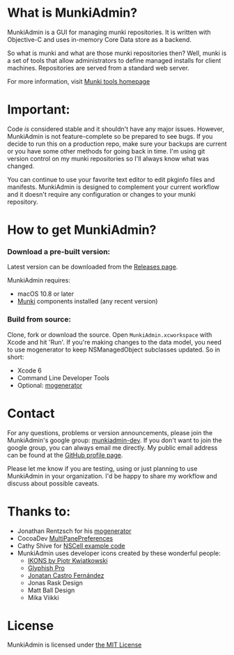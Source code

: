 # What is MunkiAdmin?

MunkiAdmin is a GUI for managing munki repositories. It is written with Objective-C and uses in-memory Core Data store as a backend.

So what is munki and what are those munki repositories then? Well, munki is a set of tools that allow administrators to define managed installs for client machines. Repositories are served from a standard web server.

For more information, visit [Munki tools homepage](http://munki.github.io/munki/)


# Important:

Code _is_ considered stable and it shouldn't have any major issues. However, MunkiAdmin is not feature-complete so be prepared to see bugs. If you decide to run this on a production repo, make sure your backups are current or you have some other methods for going back in time. I'm using git version control on my munki repositories so I'll always know what was changed.

You can continue to use your favorite text editor to edit pkginfo files and manifests. MunkiAdmin is designed to complement your current workflow and it doesn't require any configuration or changes to your munki repository.


# How to get MunkiAdmin?

### Download a pre-built version:

Latest version can be downloaded from the [Releases page](https://github.com/hjuutilainen/munkiadmin/releases/).

MunkiAdmin requires:

* macOS 10.8 or later
* [Munki](http://munki.github.io/munki/) components installed (any recent version)

### Build from source:

Clone, fork or download the source. Open ```MunkiAdmin.xcworkspace``` with Xcode and hit 'Run'. If you're making changes to the data model, you need to use mogenerator to keep NSManagedObject subclasses updated. So in short:

* Xcode 6
* Command Line Developer Tools
* Optional: [mogenerator](http://github.com/rentzsch/mogenerator)


# Contact

For any questions, problems or version announcements, please join the MunkiAdmin's google group: [munkiadmin-dev](https://groups.google.com/d/forum/munkiadmin-dev). If you don't want to join the google group, you can always email me directly. My public email address can be found at the [GitHub profile page](https://github.com/hjuutilainen).

Please let me know if you are testing, using or just planning to use MunkiAdmin in your organization. I'd be happy to share my workflow and discuss about possible caveats.


# Thanks to:

* Jonathan Rentzsch for his [mogenerator](http://github.com/rentzsch/mogenerator)
* CocoaDev [MultiPanePreferences](http://www.cocoadev.com/index.pl?MultiPanePreferences)
* Cathy Shive for [NSCell example code](http://katidev.com/blog/2008/02/22/styling-an-nstableview-dttah/)
* MunkiAdmin uses developer icons created by these wonderful people:
    * [IKONS by Piotr Kwiatkowski](http://www.ikons.piotrkwiatkowski.co.uk)
    * [Glyphish Pro](http://www.glyphish.com)
    * [Jonatan Castro Fernández](http://www.midtonedesign.com)
    * Jonas Rask Design
    * Matt Ball Design
    * Mika Viikki

# License

MunkiAdmin is licensed under [the MIT License](https://github.com/hjuutilainen/munkiadmin/blob/master/LICENSE)

